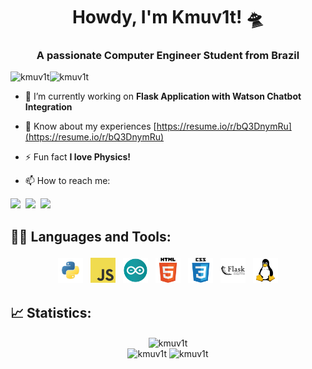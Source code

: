 <h1 align="center">Howdy, I'm Kmuv1t! 🛸</h1>
<h3 align="center">A passionate Computer Engineer Student from Brazil</h3>

<p align="left"> <img src="https://komarev.com/ghpvc/?username=kmuv1t&label=Profile%20views&color=0e75b6&style=flat" alt="kmuv1t"/><img src="https://img.shields.io/github/followers/kmuv1t?label=Follow&style=social" alt="kmuv1t"/></p>


- 🌱 I’m currently working on **Flask Application with Watson Chatbot Integration**

- 📄 Know about my experiences [https://resume.io/r/bQ3DnymRu](https://resume.io/r/bQ3DnymRu)

- ⚡ Fun fact **I love Physics!**

- 📫 How to reach me:

<div> 
 <img src="https://discord-md-badge.vercel.app/api/shield/852691308899336213" target="_blank">&nbsp;
  <a href = "mailto:carlosborgesbenjamin@gmail.com"><img src="https://img.shields.io/badge/-mail-%23333?style=for-the-badge&logo=gmail&logoColor=white" target="_blank"></a>&nbsp;
  <a href="https://www.linkedin.com/in/carlos-b-carcamo/" target="_blank"><img src="https://img.shields.io/badge/-LinkedIn-%230077B5?style=for-the-badge&logo=linkedin&logoColor=white" target="_blank"></a>&nbsp;
</div>
</p>

## 👨‍💻 Languages and Tools:
<div align="center">
<img src="https://raw.githubusercontent.com/github/explore/80688e429a7d4ef2fca1e82350fe8e3517d3494d/topics/python/python.png" alt="Python" height="40" style="vertical-align:top; margin:4px">
<img src="https://raw.githubusercontent.com/github/explore/80688e429a7d4ef2fca1e82350fe8e3517d3494d/topics/javascript/javascript.png" alt="Javascript" height="40" style="vertical-align:top; margin:4px">
<img src="https://raw.githubusercontent.com/github/explore/80688e429a7d4ef2fca1e82350fe8e3517d3494d/topics/arduino/arduino.png" alt="Arduino" height="40" style="vertical-align:top; margin:4px">
<img src="https://raw.githubusercontent.com/github/explore/80688e429a7d4ef2fca1e82350fe8e3517d3494d/topics/html/html.png" alt="HTML" height="40" style="vertical-align:top; margin:4px">
<img src="https://raw.githubusercontent.com/github/explore/80688e429a7d4ef2fca1e82350fe8e3517d3494d/topics/css/css.png" alt="CSS" height="40" style="vertical-align:top; margin:4px">
<img src="https://raw.githubusercontent.com/github/explore/80688e429a7d4ef2fca1e82350fe8e3517d3494d/topics/flask/flask.png" alt="Flask" height="40" style="vertical-align:top; margin:4px">
<img src="https://raw.githubusercontent.com/github/explore/80688e429a7d4ef2fca1e82350fe8e3517d3494d/topics/linux/linux.png" alt="Linux" height="40" style="vertical-align:top; margin:4px">
</div>
 
## 📈 Statistics:
<div align="center">
<img align="center" src="https://github-readme-stats.vercel.app/api/top-langs?username=kmuv1t&show_icons=true&locale=en&layout=compact&theme=vision-friendly-dark" alt="kmuv1t"/>
</div>

<div align="center">
  <img height=165em src="https://github-readme-stats.vercel.app/api?username=kmuv1t&show_icons=true&locale=en&theme=vision-friendly-dark" alt="kmuv1t"/>
  <img height=165em src="https://github-readme-streak-stats.herokuapp.com/?user=kmuv1t&theme=vision-friendly-dark" alt="kmuv1t"/>
</div>
